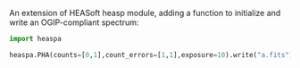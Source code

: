 An extension of HEASoft heasp module, adding a function to initialize and write an OGIP-compliant spectrum:

```python
import heaspa

heaspa.PHA(counts=[0,1],count_errors=[1,1],exposure=10).write("a.fits")
```
